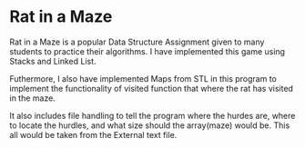 # Rat in a Maze
Rat in a Maze is a popular Data Structure Assignment given to many students to practice their algorithms. I have implemented this game using Stacks and Linked List. 

Futhermore, I also have implemented Maps from STL in this program to implement the functionality of visited function that where the rat has visited in the maze.

It also includes file handling to tell the program where the hurdes are, where to locate the hurdles, and what size should the array(maze) would be. This all would be taken from the External text file.
